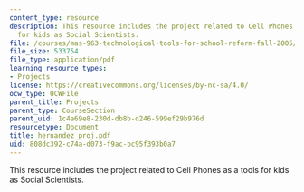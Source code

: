 ```yaml
---
content_type: resource
description: This resource includes the project related to Cell Phones as a tools
  for kids as Social Scientists.
file: /courses/mas-963-technological-tools-for-school-reform-fall-2005/808dc392c74ad073f9acbc95f393b0a7_hernandez_proj.pdf
file_size: 533754
file_type: application/pdf
learning_resource_types:
- Projects
license: https://creativecommons.org/licenses/by-nc-sa/4.0/
ocw_type: OCWFile
parent_title: Projects
parent_type: CourseSection
parent_uid: 1c4a69e8-230d-db8b-d246-599ef29b976d
resourcetype: Document
title: hernandez_proj.pdf
uid: 808dc392-c74a-d073-f9ac-bc95f393b0a7
---
```

This resource includes the project related to Cell Phones as a tools for kids as Social Scientists.
